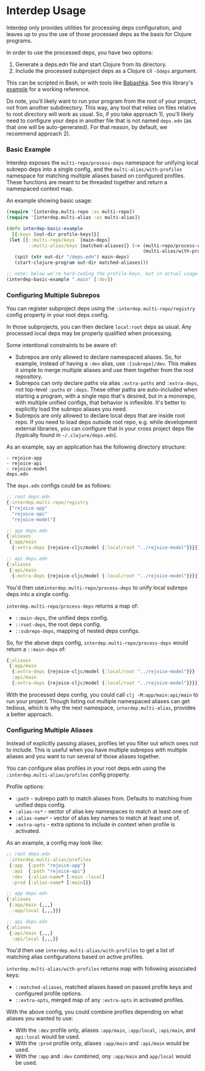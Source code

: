 # Interdep Usage

Interdep only provides utilities for processing deps configuration, and leaves up to you the use of those processed deps as the basis for Clojure programs. 

In order to use the processed deps, you have two options: 
1) Generate a deps.edn file and start Clojure from its directory.
2) Include the processed subproject deps as a Clojure cli `-Sdeps` argument.

This can be scripted in Bash, or with tools like [Babashka](https://github.com/borkdude/babashka). See this library's [example](/example) for a working reference.

Do note, you'll likely want to run your program from the root of your project, not from another subdirectory. This way, any tool that relies on files relative to root directory will work as usual. So, if you take approach 1), you'll likely need to configure your deps in another file that is not named `deps.edn` (as that one will be auto-generated). For that reason, by default, we recommend approach 2).

### Basic Example

Interdep exposes the `multi-repo/process-deps` namespace for unifying local subrepo deps into a single config, and the `multi-alias/with-profiles` namespace for matching multiple aliases based on configured profiles. These functions are meant to be threaded together and return a namespaced context map.

An example showing basic usage:
```clj
(require '[interdep.multi-repo :as multi-repo])
(require '[interdep.multi-alias :as multi-alias])

(defn interdep-basic-example
  [{:keys [out-dir profile-keys]}]
 (let [{::multi-repo/keys  [main-deps]
        ::multi-alias/keys [matched-aliases]} (-> (multi-repo/process-deps {:out-dir out-dir})
                                                  (multi-alias/with-profiles profile-keys))]
   (spit (str out-dir "/deps.edn") main-deps)
   (start-clojure-program out-dir matched-aliases)))

;; note: below we're hard-coding the profile-keys, but in actual usage they'd be a parsed cli argument.
(interdep-basic-example ".main" [:dev])
```

### Configuring Multiple Subrepos

You can register subproject deps using the `:interdep.multi-repo/registry` config property in your root deps config.

In those subprojects, you can then declare `local:root` deps as usual. Any processed local deps may be properly qualified when processing.

Some intentional constraints to be aware of:
- Subrepos are only allowed to declare namespaced aliases. So, for example, instead of having a `:dev` alias, use `:[subrepo]/dev`. This makes it simple to merge multiple aliases and use them together from the root repository.
- Subrepos can only declare paths via alias `:extra-paths` and `:extra-deps`, not top-level `:paths` or `:deps`. These other paths are auto-included when starting a program, with a single repo that's desired, but in a monorepo, with multiple unified configs, that behavior is inflexible. It's better to explicitly load the subrepo aliases you need.
- Subrepos are only allowed to declare local deps that are inside root repo. If you need to load deps outside root repo, e.g. while development external libraries, you can configure that in your cross project deps file (typically found in `~/.clojure/deps.edn`).

As an example, say an application has the following directory structure: 
```
- rejoice-app
- rejoice-api
- rejoice-model
deps.edn
```

The `deps.edn` configs could be as follows:
```clj
;; root deps.edn
{:interdep.multi-repo/registry
 ["rejoice-app"
  "rejoice-api"
  "rejoice-model"]

;; app deps.edn
{:aliases 
 {:app/main 
  {:extra-deps {rejoice-cljc/model {:local/root "../rejoice-model"}}}}}   

;; api deps.edn
{:aliases 
 {:api/main 
  {:extra-deps {rejoice-cljc/model {:local/root "../rejoice-model"}}}}}
```

You'd then use`interdep.multi-repo/process-deps` to unify local subrepo deps into a single config. 

`interdep.multi-repo/process-deps` returns a map of: 
 - `::main-deps`, the unified deps config.
 - `::root-deps`, the root deps config.
 - `::subrepo-deps`, mapping of nested deps configs.

So, for the above deps config, `interdep.multi-repo/process-deps` would return a `::main-deps` of: 
```clj
{:aliases 
 {:app/main 
  {:extra-deps {rejoice-cljc/model {:local/root "../rejoice-model"}}}
  :api/main 
  {:extra-deps {rejoice-cljc/model {:local/root "../rejoice-model"}}}}}
```

With the processed deps config, you could call `clj -M:app/main:api/main` to run your project. Though listing out multiple namespaced aliases can get tedious, which is why the next namespace, `interdep.multi-alias`,  provides a better approach.

### Configuring Multiple Aliases

Instead of explicitly passing aliases, profiles let you filter out which ones not to include. This is useful when you have multiple subrepos with multiple aliases and you want to run several of those aliases together.

You can configure alias profiles in your root deps.edn using the `:interdep.multi-alias/profiles` config property.

Profile options:
- `:path` - subrepo path to match aliases from. Defaults to matching from unified deps config.
- `:alias-ns*` - vector of alias key namespaces to match at least one of.
- `:alias-name*` - vector of alias key names to match at least one of.
- `:extra-opts` - extra options to include in context when profile is activated.

As an example, a config may look like:
```clj
;; root deps.edn
 :interdep.multi-alias/profiles
 {:app  {:path "rejoice-app"}
  :api  {:path "rejoice-api"}  
  :dev  {:alias-name* [:main :local]
  :prod {:alias-name* [:main]}}

;; app deps.edn
{:aliases 
 {:app/main {,,,}
  :app/local {,,,}}}   

;; api deps.edn
{:aliases 
 {:api/main {,,,}
  :api/local {,,,}}
```

You'd then use `interdep.multi-alias/with-profiles` to get a list of matching alias configurations based on active profiles.

`interdep.multi-alias/with-profiles` returns map with following associated keys:
- `::matched-aliases`, matched aliases based on passed profile keys and configured profile options.
- `::extra-opts`, merged map of any `:extra-opts` in activated profiles.

With the above config, you could combine profiles depending on what aliases you wanted to use:
- With the `:dev` profile only, aliases `:app/main`, `:app/local`, `:api/main`, and `api:local` would be used.
- With the `:prod` profile only, aliases `:app/main` and `:api/main` would be used.
- With the `:app` and `:dev` combined, ony `:app/main` and `app/local` would be used.
